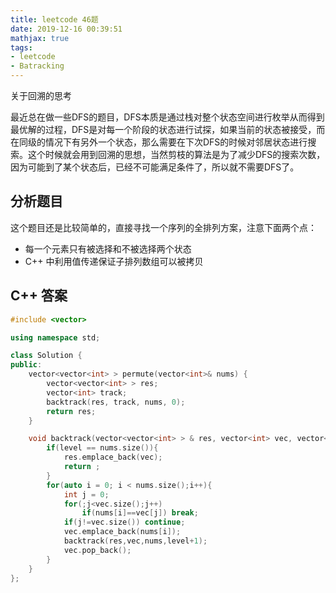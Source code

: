 ```yaml
---
title: leetcode 46题
date: 2019-12-16 00:39:51
mathjax: true
tags:
- leetcode
- Batracking
---
```


关于回溯的思考

<!--more-->

最近总在做一些DFS的题目，DFS本质是通过栈对整个状态空间进行枚举从而得到最优解的过程，DFS是对每一个阶段的状态进行试探，如果当前的状态被接受，而在同级的情况下有另外一个状态，那么需要在下次DFS的时候对邻居状态进行搜索。这个时候就会用到回溯的思想，当然剪枝的算法是为了减少DFS的搜索次数，因为可能到了某个状态后，已经不可能满足条件了，所以就不需要DFS了。

## 分析题目

这个题目还是比较简单的，直接寻找一个序列的全排列方案，注意下面两个点：

* 每一个元素只有被选择和不被选择两个状态
* C++ 中利用值传递保证子排列数组可以被拷贝

## C++ 答案

```cpp
#include <vector>

using namespace std;

class Solution {
public:
    vector<vector<int> > permute(vector<int>& nums) {
        vector<vector<int> > res;
        vector<int> track;
        backtrack(res, track, nums, 0);
        return res;
    }

    void backtrack(vector<vector<int> > & res, vector<int> vec, vector<int> & nums, int level){
        if(level == nums.size()){
            res.emplace_back(vec);
            return ;
        }
        for(auto i = 0; i < nums.size();i++){
            int j = 0;
            for(;j<vec.size();j++)
                if(nums[i]==vec[j]) break; 
            if(j!=vec.size()) continue; 
            vec.emplace_back(nums[i]);
            backtrack(res,vec,nums,level+1);
            vec.pop_back();
        }
    }
};
```